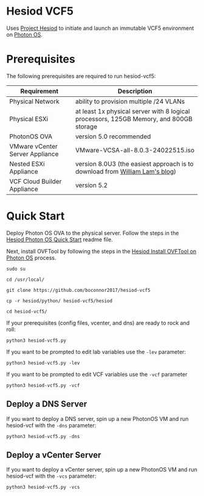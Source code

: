 # Hesiod VCF5
Uses [Project Hesiod](https://github.com/boconnor2017/hesiod) to initiate and launch an immutable VCF5 environment on [Photon OS](https://vmware.github.io/photon/).

# Prerequisites
The following prerequisites are required to run hesiod-vcf5:

| Requirement | Description |
|-------------|-------------|
| Physical Network | ability to provision multiple /24 VLANs |
| Physical ESXi | at least 1x physical server with 8 logical processors, 125GB Memory, and 800GB storage |
| PhotonOS OVA | version 5.0 recommended |
| VMware vCenter Server Appliance | VMware-VCSA-all-8.0.3-24022515.iso |
| Nested ESXi Appliance | version 8.0U3 (the easiest approach is to download from [William Lam's blog](https://williamlam.com/nested-virtualization/nested-esxi-virtual-appliance)) |
| VCF Cloud Builder Appliance | version 5.2 |

# Quick Start
Deploy Photon OS OVA to the physical server. Follow the steps in the [Hesiod Photon OS Quick Start](https://github.com/boconnor2017/hesiod/blob/main/photon/readme.md) readme file. 

Next, install OVFTool by following the steps in the [Hesiod Install OVFTool on Photon OS](https://github.com/boconnor2017/hesiod/tree/main/ovftool) process.

```
sudo su
```
```
cd /usr/local/
```
```
git clone https://github.com/boconnor2017/hesiod-vcf5
```
```
cp -r hesiod/python/ hesiod-vcf5/hesiod
```
```
cd hesiod-vcf5/
```
If your prerequisites (config files, vcenter, and dns) are ready to rock and roll:
```
python3 hesiod-vcf5.py 
```
If you want to be prompted to edit lab variables use the `-lev` parameter:
```
python3 hesiod-vcf5.py -lev
```
If you want to be prompted to edit VCF variables use the `-vcf` parameter
```
python3 hesiod-vcf5.py -vcf
```

## Deploy a DNS Server
If you want to deploy a DNS server, spin up a new PhotonOS VM and run hesiod-vcf with the `-dns` parameter:
```
python3 hesiod-vcf5.py -dns
```

## Deploy a vCenter Server
If you want to deploy a vCenter server, spin up a new PhotonOS VM and run hesiod-vcf with the `-vcs` parameter:
```
python3 hesiod-vcf5.py -vcs
```